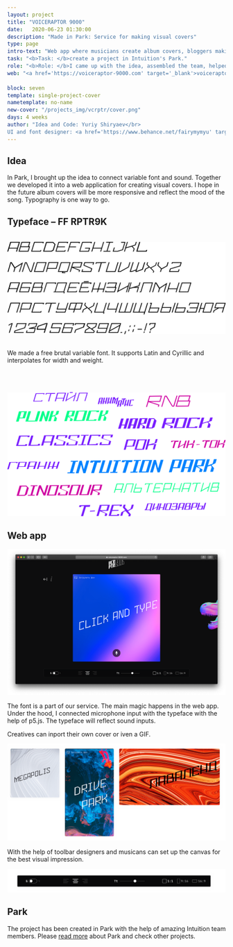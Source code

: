 ```yaml
---
layout: project
title: "VOICERAPTOR 9000"
date:   2020-06-23 01:30:00
description: "Made in Park: Service for making visual covers"
type: page
intro-text: "Web app where musicians create album covers, bloggers making stories, and designers came up with font animations."
task: "<b>Task: </b>create a project in Intuition's Park."
role: "<b>Role: </b>I came up with the idea, assembled the team, helped with font design, did coding, hosting, and publication."
web: "<a href='https://voiceraptor-9000.com' target='_blank'>voiceraptor-9000.com</a>"

block: seven
template: single-project-cover
nametemplate: no-name
new-cover: "/projects_img/vcrptr/cover.png"
days: 4 weeks
author: "Idea and Code: Yuriy Shiryaev</br>
UI and font designer: <a href='https://www.behance.net/fairymymyu' target='_blank'>Nastya Vetushko</a></br>"
---
```




## Idea

<span class="p-text">In Park, I brought up the idea to connect variable font and sound. Together we developed it into a web application for creating visual covers. I hope in the future album covers will be more responsive and reflect the mood of the song. Typography is one way to go.</span>

## Typeface – FF RPTR9K

<br><span class="p1000">![](/projects_img/vcrptr/font.svg)</span>

<br>We made a free brutal variable font. It supports Latin and Cyrillic and interpolates for width and weight.
<br><br><br><br>

<span class="p1000">![](/projects_img/vcrptr/font-example.svg)</span>





## Web app

<span class="p1000">![](/projects_img/vcrptr/app.png)</span>

<span class="p-text">The font is a part of our service. The main magic happens in the web app. Under the hood, I connected microphone input with the typeface with the help of p5.js. The typeface will reflect sound inputs.</span>



Creatives can inport their own cover or iven a GIF.

<span class="p1000">![](/projects_img/vcrptr/covers.png)</span>



With the help of toolbar designers and musicans can set up the canvas for the best visual impression. 

<span class="p1000">![](/projects_img/vcrptr/toolbar.png)</span>

## Park

<span class="p-text">The project has been created in Park with the help of amazing Intuition team members. Please [read more](https://intuition.team/park) about Park and check other projects.</span>